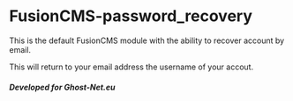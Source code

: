 # FusionCMS-password_recovery
This is the default FusionCMS module with the ability to recover account by email. 

This will return to your email address the username of your accout.

##### Developed for **Ghost-Net.eu**
